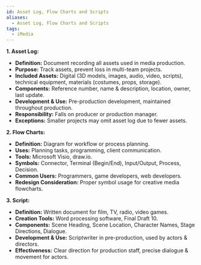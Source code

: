 ```yaml
---
id: Asset Log, Flow Charts and Scripts
aliases:
  - Asset Log, Flow Charts and Scripts
tags:
  - iMedia
---
```


**1. Asset Log:**

- **Definition:** Document recording all assets used in media production.
- **Purpose:** Track assets, prevent loss in multi-team projects.
- **Included Assets:** Digital (3D models, images, audio, video, scripts), technical equipment, materials (costumes, props, storage).
- **Components:** Reference number, name & description, location, owner, last update.
- **Development & Use:** Pre-production development, maintained throughout production.
- **Responsibility:** Falls on producer or production manager.
- **Exceptions:** Smaller projects may omit asset log due to fewer assets.

**2. Flow Charts:**

- **Definition:** Diagram for workflow or process planning.
- **Uses:** Planning tasks, programming, client communication.
- **Tools:** Microsoft Visio, draw.io.
- **Symbols:** Connector, Terminal (Begin/End), Input/Output, Process, Decision.
- **Common Users:** Programmers, game developers, web developers.
- **Redesign Consideration:** Proper symbol usage for creative media flowcharts.

**3. Script:**

- **Definition:** Written document for film, TV, radio, video games.
- **Creation Tools:** Word processing software, Final Draft 10.
- **Components:** Scene Heading, Scene Location, Character Names, Stage Directions, Dialogue.
- **Development & Use:** Scriptwriter in pre-production, used by actors & directors.
- **Effectiveness:** Clear direction for production staff, precise dialogue & movement for actors.
